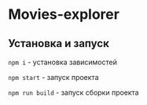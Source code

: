 # Movies-explorer

## Установка и запуск
`npm i` - установка зависимостей

`npm start` - запуск проекта

`npm run build` - запуск сборки проекта
